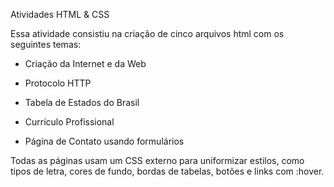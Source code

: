 Atividades HTML & CSS

Essa atividade consistiu na criação de cinco arquivos html com os seguintes temas:

- Criação da Internet e da Web

- Protocolo HTTP

- Tabela de Estados do Brasil

- Currículo Profissional

- Página de Contato usando formulários

Todas as páginas usam um CSS externo para uniformizar estilos, como tipos de letra, cores de fundo, bordas de tabelas, botões e links com :hover.
